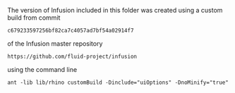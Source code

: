 
The version of Infusion included in this folder was created using a custom build from commit

    c679233597256bf82ca7c4057ad7bf54a02914f7

of the Infusion master repository

    https://github.com/fluid-project/infusion

using the command line

    ant -lib lib/rhino customBuild -Dinclude="uiOptions" -DnoMinify="true"